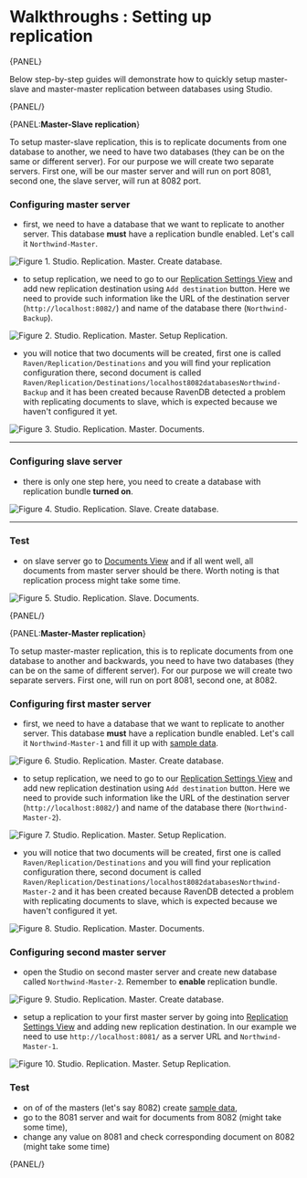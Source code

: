 # Walkthroughs : Setting up replication

{PANEL}

Below step-by-step guides will demonstrate how to quickly setup master-slave and master-master replication between databases using Studio.

{PANEL/}

{PANEL:**Master-Slave replication**}

To setup master-slave replication, this is to replicate documents from one database to another, we need to have two databases (they can be on the same or different server). For our purpose we will create two separate servers. First one, will be our master server and will run on port 8081, second one, the slave server, will run at 8082 port.

### Configuring master server

- first, we need to have a database that we want to replicate to another server. This database **must** have a replication bundle enabled. Let's call it `Northwind-Master`.

![Figure 1. Studio. Replication. Master. Create database.](images/replication-master-create-database.png)  

- to setup replication, we need to go to our [Replication Settings View](../../studio/overview/settings/replication) and add new replication destination using `Add destination` button. Here we need to provide such information like the URL of the destination server (`http://localhost:8082/`) and name of the database there (`Northwind-Backup`).

![Figure 2. Studio. Replication. Master. Setup Replication.](images/replication-master-replication-settings.png)  

- you will notice that two documents will be created, first one is called `Raven/Replication/Destinations` and you will find your replication configuration there, second document is called `Raven/Replication/Destinations/localhost8082databasesNorthwind-Backup` and it has been created because RavenDB detected a problem with replicating documents to slave, which is expected because we haven't configured it yet.

![Figure 3. Studio. Replication. Master. Documents.](images/replication-master-documents.png)  

<hr />

### Configuring slave server

- there is only one step here, you need to create a database with replication bundle **turned on**.

![Figure 4. Studio. Replication. Slave. Create database.](images/replication-slave-create-database.png)  

<hr />

### Test

- on slave server go to [Documents View](../../studio/overview/documents/documents-view) and if all went well, all documents from master server should be there. Worth noting is that replication process might take some time.

![Figure 5. Studio. Replication. Slave. Documents.](images/replication-slave-documents.png)  

{PANEL/}

{PANEL:**Master-Master replication**}

To setup master-master replication, this is to replicate documents from one database to another and backwards, you need to have two databases (they can be on the same of different server). For our purpose we will create two separate servers. First one, will run on port 8081, second one, at 8082.

### Configuring first master server

- first, we need to have a database that we want to replicate to another server. This database **must** have a replication bundle enabled. Let's call it `Northwind-Master-1` and fill it up with [sample data](../../studio/overview/tasks/create-sample-data).

![Figure 6. Studio. Replication. Master. Create database.](images/replication-master-master-create-database-1.png)  

- to setup replication, we need to go to our [Replication Settings View](../../studio/overview/settings/replication) and add new replication destination using `Add destination` button. Here we need to provide such information like the URL of the destination server (`http://localhost:8082/`) and name of the database there (`Northwind-Master-2`).

![Figure 7. Studio. Replication. Master. Setup Replication.](images/replication-master-master-setup-replication-1.png)  

- you will notice that two documents will be created, first one is called `Raven/Replication/Destinations` and you will find your replication configuration there, second document is called `Raven/Replication/Destinations/localhost8082databasesNorthwind-Master-2` and it has been created because RavenDB detected a problem with replicating documents to slave, which is expected because we haven't configured it yet.

![Figure 8. Studio. Replication. Master. Documents.](images/replication-master-master-documents-1.png)  

### Configuring second master server

- open the Studio on second master server and create new database called `Northwind-Master-2`. Remember to **enable** replication bundle.

![Figure 9. Studio. Replication. Master. Create database.](images/replication-master-master-create-database-2.png)  

- setup a replication to your first master server by going into [Replication Settings View](../../studio/overview/settings/replication) and adding new replication destination. In our example we need to use `http://localhost:8081/` as a server URL and `Northwind-Master-1`.

![Figure 10. Studio. Replication. Master. Setup Replication.](images/replication-master-master-setup-replication-2.png)  

### Test

- on of of the masters (let's say 8082) create [sample data](../../studio/overview/tasks/create-sample-data),
- go to the 8081 server and wait for documents from 8082 (might take some time),
- change any value on 8081 and check corresponding document on 8082 (might take some time)


{PANEL/}